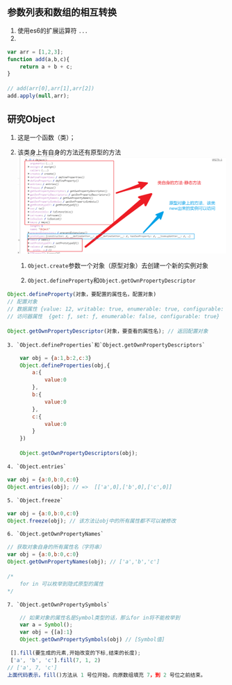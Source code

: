 ## 参数列表和数组的相互转换

1. 使用es6的扩展运算符  `...`
2. 
```js
var arr = [1,2,3];
function add(a,b,c){
    return a + b + c;
}

// add(arr[0],arr[1],arr[2])
add.apply(null,arr);
```

## 研究Object

1. 这是一个函数（类）；

2. 该类身上有自身的方法还有原型的方法
![](./img/1.png)

    1. `Object.create`参数一个对象（原型对象）去创建一个新的实例对象

    2. `Object.defineProperty`和`Object.getOwnPropertyDescriptor`
```js
Object.defineProperty(对象，要配置的属性名，配置对象)
// 配置对象  
// 数据属性 {value: 12, writable: true, enumerable: true, configurable: true}
// 访问器属性  {get: ƒ, set: ƒ, enumerable: false, configurable: true}

Object.getOwnPropertyDescriptor(对象，要查看的属性名); // 返回配置对象
```
    3. `Object.defineProperties`和`Object.getOwnPropertyDescriptors`
```js
    var obj = {a:1,b:2,c:3}
    Object.defineProperties(obj,{
        a:{
            value:0
        },
        b:{
            value:0
        },
        c:{
            value:0
        }
    })

    Object.getOwnPropertyDescriptors(obj); 
```
    4. `Object.entries`
```js
var obj = {a:0,b:0,c:0}
Object.entries(obj); // =>  [['a',0],['b',0],['c',0]]
```
    5. `Object.freeze`
```js
var obj = {a:0,b:0,c:0}
Object.freeze(obj); // 该方法让obj中的所有属性都不可以被修改
```
    6. `Object.getOwnPropertyNames`
```js
// 获取对象自身的所有属性名（字符串）
var obj = {a:0,b:0,c:0}
Object.getOwnPropertyNames(obj); // ['a','b','c']

/*
    for in 可以枚举到隐式原型的属性
*/
```
    7. `Object.getOwnPropertySymbols`
```js
    // 如果对象的属性名是Symbol类型的话，那么for in将不能枚举到
    var a = Symbol();
    var obj = {[a]:1}
    Object.getOwnPropertySymbols(obj) // [Symbol值]
```
```js
 [].fill(要生成的元素,开始改变的下标,结束的长度);
 ['a', 'b', 'c'].fill(7, 1, 2)
// ['a', 7, 'c']
上面代码表示，fill()方法从 1 号位开始，向原数组填充 7，到 2 号位之前结束。

```